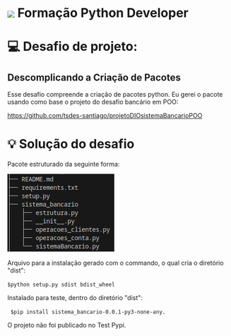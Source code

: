 <h1>
    <a href="https://www.dio.me/">
     <img align="center" width="40px" src="https://hermes.digitalinnovation.one/assets/diome/logo-minimized.png"></a>
    <span>Formação Python Developer</span>
</h1>


# :computer: Desafio de projeto: 

## Descomplicando a Criação de Pacotes

Esse desafio compreende a criação de pacotes python. Eu gerei o pacote usando como base o projeto do desafio bancário em POO:

https://github.com/tsdes-santiago/projetoDIOsistemaBancarioPOO

# :bulb: Solução do desafio

Pacote estruturado da seguinte forma:

<img src="pacote_sistema_bancario.png">

Arquivo para a instalação gerado com o commando, o qual cria o diretório "dist":

<code>$python setup.py sdist bdist_wheel </code>

Instalado para teste, dentro do diretório "dist":

<code> $pip install sistema_bancario-0.0.1-py3-none-any. </code>

O projeto não foi publicado no Test Pypi. 

